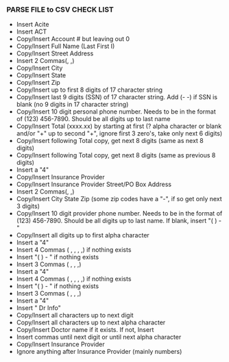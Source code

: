 ### PARSE FILE to CSV CHECK LIST

- Insert Acite
- Insert ACT
- Copy/Insert Account # but leaving out 0
- Copy/Insert Full Name (Last First I)
- Copy/Insert Street Address
- Insert 2 Commas(, ,)
- Copy/Insert City
- Copy/Insert State
- Copy/Insert Zip
- Copy/Insert up to first 8 digits of 17 character string
- Copy/Insert last 9 digits (SSN) of 17 character string. Add (- -) if SSN is blank (no 9 digits in 17 character string)
- Copy/Insert 10 digit personal phone number. Needs to be in the format of (123) 456-7890. Should be all digits up to last name
- Copy/Insert Total (xxxx.xx) by starting at first (? alpha character or blank and/or "+" up to second "+", ignore first 3 zero's, take only next 6 digits)
- Copy/Insert following Total copy, get next 8 digits (same as next 8 digits)
- Copy/Insert following Total copy, get next 8 digits (same as previous 8 digits)
- Insert a "4"
- Copy/Insert Insurance Provider
- Copy/Insert Insurance Provider Street/PO Box Address
- Insert 2 Commas(, ,)
- Copy/Insert City State Zip (some zip codes have a "-", if so get only next 3 digits)
- Copy/Insert 10 digit provider phone number. Needs to be in the format of (123) 456-7890. Should be all digits up to last name. If blank, insert "( ) - "
- Copy/Insert all digits up to first alpha character
- Insert a "4"
- Insert 4 Commas ( , , , ,) if nothing exists
- Insert "( ) - " if nothing exists
- Insert 3 Commas ( , , ,)
- Insert a "4"
- Insert 4 Commas ( , , , ,) if nothing exists
- Insert "( ) - " if nothing exists
- Insert 3 Commas ( , , ,)
- Insert a "4"
- Insert " Dr Info"
- Copy/Insert all characters up to next digit
- Copy/Insert all characters up to next alpha character
- Copy/Insert Doctor name if it exists. If not, Insert 
- Insert commas until next digit or until next alpha character
- Copy/Insert Insurance Provider
- Ignore anything after Insurance Provider (mainly numbers)